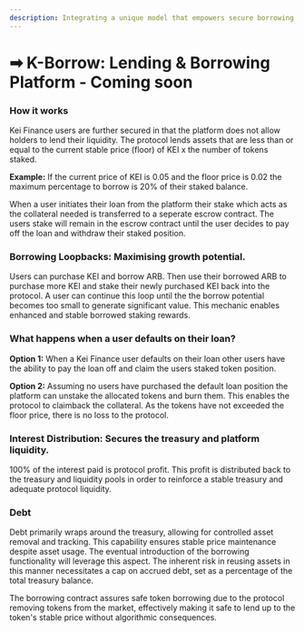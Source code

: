 ```yaml
---
description: Integrating a unique model that empowers secure borrowing practices
---
```


# ➡ K-Borrow: Lending & Borrowing Platform - Coming soon

### How it works&#x20;

Kei Finance users are further secured in that the platform does not allow holders to lend their liquidity. The protocol lends assets that are less than or equal to the current stable price (floor) of KEI x the number of tokens staked.&#x20;

**Example:** If the current price of KEI is 0.05 and the floor price is 0.02 the maximum percentage to borrow is 20% of their staked balance.

When a user initiates their loan from the platform their stake which acts as the collateral needed is transferred to a seperate escrow contract. The users stake will remain in the escrow contract until the user decides to pay off the loan and withdraw their staked position.&#x20;

### Borrowing Loopbacks: Maximising growth potential.&#x20;

Users can purchase KEI and borrow ARB. Then use their borrowed ARB to purchase more KEI and stake their newly purchased KEI back into the protocol. A user can continue this loop until the the borrow potential becomes too small to generate significant value. This mechanic enables enhanced and stable borrowed staking rewards.&#x20;

### What happens when a user defaults on their loan?&#x20;

**Option 1:** When a Kei Finance user defaults on their loan other users have the ability to pay the loan off and claim the users staked token position.&#x20;

**Option 2:** Assuming no users have purchased the default loan position the platform can unstake the allocated tokens and burn them. This enables the protocol to claimback the collateral. As the tokens have not exceeded the floor price, there is no loss to the protocol.

### Interest Distribution: Secures the treasury and platform liquidity.

100% of the interest paid is protocol profit. This profit is distributed back to the treasury and liquidity pools in order to reinforce a stable treasury and adequate protocol liquidity.  &#x20;

### Debt&#x20;

Debt primarily wraps around the treasury, allowing for controlled asset removal and tracking. This capability ensures stable price maintenance despite asset usage. The eventual introduction of the borrowing functionality will leverage this aspect. The inherent risk in reusing assets in this manner necessitates a cap on accrued debt, set as a percentage of the total treasury balance.

The borrowing contract assures safe token borrowing due to the protocol removing tokens from the market, effectively making it safe to lend up to the token's stable price without algorithmic consequences.

